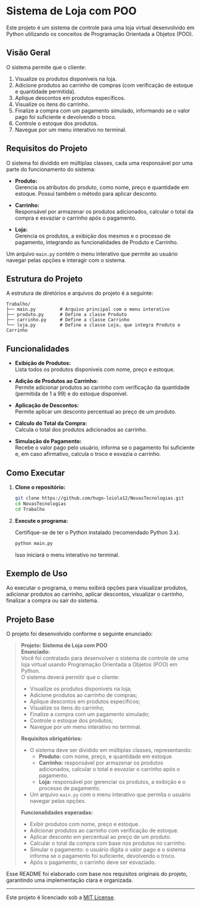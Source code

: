 # Sistema de Loja com POO

Este projeto é um sistema de controle para uma loja virtual desenvolvido em Python utilizando os conceitos de Programação Orientada a Objetos (POO).

## Visão Geral

O sistema permite que o cliente:

1. Visualize os produtos disponíveis na loja.
2. Adicione produtos ao carrinho de compras (com verificação de estoque e quantidade permitida).
3. Aplique descontos em produtos específicos.
4. Visualize os itens do carrinho.
5. Finalize a compra com um pagamento simulado, informando se o valor pago foi suficiente e devolvendo o troco.
6. Controle o estoque dos produtos.
7. Navegue por um menu interativo no terminal.

## Requisitos do Projeto

O sistema foi dividido em múltiplas classes, cada uma responsável por uma parte do funcionamento do sistema:

- **Produto:**  
  Gerencia os atributos do produto, como nome, preço e quantidade em estoque. Possui também o método para aplicar desconto.

- **Carrinho:**  
  Responsável por armazenar os produtos adicionados, calcular o total da compra e esvaziar o carrinho após o pagamento.

- **Loja:**  
  Gerencia os produtos, a exibição dos mesmos e o processo de pagamento, integrando as funcionalidades de Produto e Carrinho.

Um arquivo `main.py` contém o menu interativo que permite ao usuário navegar pelas opções e interagir com o sistema.

## Estrutura do Projeto

A estrutura de diretórios e arquivos do projeto é a seguinte:

```
Trabalho/
├── main.py         # Arquivo principal com o menu interativo
├── produto.py      # Define a classe Produto
├── carrinho.py     # Define a classe Carrinho
└── loja.py         # Define a classe Loja, que integra Produto e Carrinho
```

## Funcionalidades

- **Exibição de Produtos:**  
  Lista todos os produtos disponíveis com nome, preço e estoque.

- **Adição de Produtos ao Carrinho:**  
  Permite adicionar produtos ao carrinho com verificação da quantidade (permitida de 1 a 99) e do estoque disponível.

- **Aplicação de Descontos:**  
  Permite aplicar um desconto percentual ao preço de um produto.

- **Cálculo do Total da Compra:**  
  Calcula o total dos produtos adicionados ao carrinho.

- **Simulação de Pagamento:**  
  Recebe o valor pago pelo usuário, informa se o pagamento foi suficiente e, em caso afirmativo, calcula o troco e esvazia o carrinho.

## Como Executar

1. **Clone o repositório:**

   ```bash
   git clone https://github.com/hugo-loiola12/NovasTecnologias.git
   cd NovasTecnologias
   cd Trabalho
   ```

2. **Execute o programa:**

   Certifique-se de ter o Python instalado (recomendado Python 3.x).

   ```bash
   python main.py
   ```

   Isso iniciará o menu interativo no terminal.

## Exemplo de Uso

Ao executar o programa, o menu exibirá opções para visualizar produtos, adicionar produtos ao carrinho, aplicar descontos, visualizar o carrinho, finalizar a compra ou sair do sistema.

## Projeto Base

O projeto foi desenvolvido conforme o seguinte enunciado:

> **Projeto: Sistema de Loja com POO**  
> **Enunciado:**  
> Você foi contratado para desenvolver o sistema de controle de uma loja virtual usando Programação Orientada a Objetos (POO) em Python.  
> O sistema deverá permitir que o cliente:
> - Visualize os produtos disponíveis na loja;
> - Adicione produtos ao carrinho de compras;
> - Aplique descontos em produtos específicos;
> - Visualize os itens do carrinho;
> - Finalize a compra com um pagamento simulado;
> - Controle o estoque dos produtos;
> - Navegue por um menu interativo no terminal.
>
> **Requisitos obrigatórios:**  
> - O sistema deve ser dividido em múltiplas classes, representando:
>   - **Produto:** com nome, preço, e quantidade em estoque.
>   - **Carrinho:** responsável por armazenar os produtos adicionados, calcular o total e esvaziar o carrinho após o pagamento.
>   - **Loja:** responsável por gerenciar os produtos, a exibição e o processo de pagamento.
> - Um arquivo `main.py` com o menu interativo que permita o usuário navegar pelas opções.
>
> **Funcionalidades esperadas:**
> - Exibir produtos com nome, preço e estoque.
> - Adicionar produtos ao carrinho com verificação de estoque.
> - Aplicar desconto em percentual ao preço de um produto.
> - Calcular o total da compra com base nos produtos no carrinho.
> - Simular o pagamento: o usuário digita o valor pago e o sistema informa se o pagamento foi suficiente, devolvendo o troco.
> - Após o pagamento, o carrinho deve ser esvaziado.

Esse README foi elaborado com base nos requisitos originais do projeto, garantindo uma implementação clara e organizada. 

---

Este projeto é licenciado sob a [MIT License](LICENSE).

